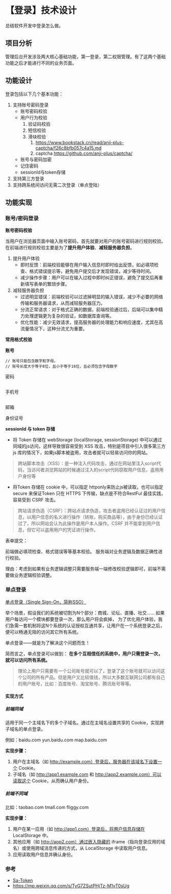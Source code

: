 # 【登录】技术设计 

总结软件开发中登录怎么做。

## 项目分析

管理后台开发涉及两大核心基础功能，第一登录，第二权限管理。有了这两个基础功能之后才能进行不同的业务页面。

## 功能设计

登录包括以下几个基本功能：
	
1. 支持账号密码登录
	*  账号密码校验
	*  用户行为校验
   		1. 验证码校验
		2. 短信校验
		3. 滑块校验 
		    1. https://www.bookstack.cn/read/anji-plus-captcha/f26c8bfb057c4a15.md
			2. captcha https://github.com/anji-plus/captcha/
	* 账号与密码加密
	* 记住密码
	* sessionId与token存储
2. 支持第三方登录
3. 支持跨系统间访问无需二次登录（单点登陆）

## 功能实现

### 账号/密码登录

**账号密码校验**

当用户在浏览器页面中输入账号密码，首先就要对用户的账号密码进行规则校验。在前端进行规则校验主要是为了**提升用户体验**、**减轻服务器负担**。

1. 提升用户体验
	* 即时反馈：前端校验能够在用户输入信息时即时给出反馈，如必填项检查、格式错误提示等，避免用户提交后才发现错误，减少等待时间。
	* 减少操作步骤：用户可以在输入过程中即时纠正错误，避免了提交后再重新填写表单的繁琐步骤。
2. 减轻服务器负担
	* 过滤明显错误：前端校验可以过滤掉明显的输入错误，减少不必要的网络传输和服务器请求，从而减轻服务器压力。
	* 分流正常请求：对于格式正确的数据，前端校验通过后，后端可以集中精力处理逻辑更为复杂的验证，如数据库查询等。
	* 优化性能：减少无效请求，提高服务器的处理能力和响应速度，尤其在高流量情况下，这种分流尤为重要。

**常用格式校验**

**账号**

```
// 账号只能包含数字和字母。
// 账号长度大于等于8位，且小于等于16位，且必须包含字母数字
```

密码

```
```

手机号

```
```

邮箱

身份证号

	

**sessionId 与 token 存储**

* 将 Token 存储在 webStorage (localStorage, sessionStorage) 中可以通过同域的js访问，这样导致很容易受到 XSS 攻击，特别是项目中引入很多第三方 js 库的情况下，如果js脚本被盗用，攻击者就可以轻易访问你的网站。

> 跨站脚本攻击（XSS）：是一种注入代码攻击，通过在网站里注入script代码，当访问者浏览网站的时候通过注入的script代码窃取用户信息，盗用用户身份等

* 将Token 存储在 cookie 中，可以指定 httponly来防止js被读取，也可以指定 secure 来保证Token 只在 HTTPS 下传输，缺点是不符合RestFul 最佳实践，容易受到 CSRF 攻击。

> 跨站请求伪造（CSRF）：跨站点请求伪造，攻击者盗用已经认证过的用户信息，以用户信息的名义进行操作（转账，购买商品等），由于身份已经认证过了，所以网站会认为此操作是用户本人操作。CSRF 并不能拿到用户信息，但它可以盗用用户的凭证进行操作。


表单提交：

前端做必填项检查、格式错误等等基本校验。
服务端对业务逻辑及数据正确性进行校验。

理由：考虑到如果有业务逻辑调整只需要服务端一端修改校验逻辑即可，前端不需要做业务逻辑校验调整。

### 单点登录

[单点登录（Single Sign-On，简称SSO）](https://sa-token.cc/doc.html#/sso/readme)

举个场景，假设我们的系统被切割为N个部分：商城、论坛、直播、社交…… 如果用户每访问一个模块都要登录一次，那么用户将会疯掉， 为了优化用户体验，我们急需一套机制将这N个系统的认证授权互通共享，让用户在一个系统登录之后，便可以畅通无阻的访问其它所有系统。

单点登录——就是为了解决这个问题而生！

简而言之，单点登录可以做到： **在多个互相信任的系统中，用户只需登录一次，就可以访问所有系统。**

>理论上用户只需要有一个公司账号就可以了，登录了这个账号就可以访问这个公司的所有产品。但是用户又比较值钱，所以大多数互联网公司都有自己的用户账号，比如：百度账号、淘宝账号、腾讯账号等等。

#### 实现方式

##### 前端同域

适用于同一个主域名下的多个子域名。通过在主域名设置共享的 Cookie，实现跨子域名的单点登录。

例如：baidu.com yun.baidu.com map.baidu.com

**实现步骤：**

1. 用户在主域名（如 http://example.com）登录后，服务器在该域名下设置一个 Cookie。
2. 子域名（如 http://app1.example.com 和 http://app2.example.com）可以读取这个 Cookie，从而确认用户身份。

##### 前端不同域

比如：taobao.com tmall.com fliggy.com

**实现步骤：**

1. 用户在某一应用（如 http://app1.com）登录后，将用户信息存储在 LocalStorage 中。
2. 其他应用（如 http://app2.com）通过嵌入隐藏的 iframe（指向登录应用的域名）或使用跨域消息传递的方式，从 LocalStorage 中读取用户信息。
3. 应用读取用户信息并确认身份。

### 参考

* [Sa-Token](https://sa-token.cc/doc.html)
* https://mp.weixin.qq.com/s/TyG7ZSutPHjTz-M1yT0sUg